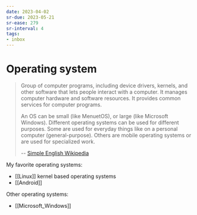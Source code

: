 ```yaml
---
date: 2023-04-02
sr-due: 2023-05-21
sr-ease: 279
sr-interval: 4
tags:
- inbox
---
```


# Operating system

> Group of computer programs, including device drivers, kernels, and other
> software that lets people interact with a computer. It manages computer
> hardware and software resources. It provides common services for computer
> programs.
>
> An OS can be small (like MenuetOS), or large (like Microsoft Windows).
> Different operating systems can be used for different purposes. Some are used
> for everyday things like on a personal computer (general-purpose). Others are
> mobile operating systems or are used for specialized work.
>
> --
> [Simple English Wikipedia](https://simple.wikipedia.org/wiki/Operating_system)

My favorite operating systems:

- [[Linux]] kernel based operating systems
- [[Android]]

Other operating systems:

- [[Microsoft_Windows]]
